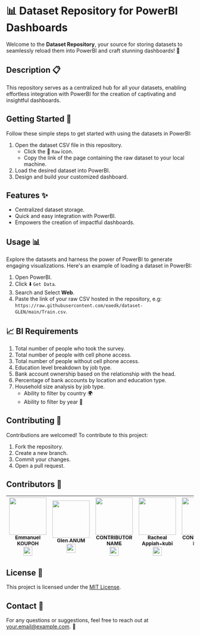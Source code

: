 # 📊 Dataset Repository for PowerBI Dashboards

Welcome to the **Dataset Repository**, your source for storing datasets to seamlessly reload them into PowerBI and craft stunning dashboards! 🚀

## Description 📋

This repository serves as a centralized hub for all your datasets, enabling effortless integration with PowerBI for the creation of captivating and insightful dashboards.

## Getting Started 🚀

Follow these simple steps to get started with using the datasets in PowerBI:

1. Open the dataset CSV file in this repository.
   - Click the :page_facing_up: `Raw` icon.
   - Copy the link of the page containing the raw dataset to your local machine.
2. Load the desired dataset into PowerBI.
3. Design and build your customized dashboard.

## Features ✨

- Centralized dataset storage.
- Quick and easy integration with PowerBI.
- Empowers the creation of impactful dashboards.

## Usage 📊

Explore the datasets and harness the power of PowerBI to generate engaging visualizations. Here's an example of loading a dataset in PowerBI:
1. Open PowerBI.
2. Click :arrow_down: `Get Data`.
3. Search and Select **Web**.
4. Paste the link of your raw CSV hosted in the repository, e.g: `https://raw.githubusercontent.com/eaedk/dataset-GLEN/main/Train.csv`.

## 📈 BI Requirements

1. Total number of people who took the survey.
2. Total number of people with cell phone access.
3. Total number of people without cell phone access.
4. Education level breakdown by job type.
5. Bank account ownership based on the relationship with the head.
6. Percentage of bank accounts by location and education type.
7. Household size analysis by job type.
    - Ability to filter by country 🌍
    - Ability to filter by year 📅

<!-- ```PowerQuery
let
    Source = Folder.Files("Path to Your Local Repository"),
    #"Filtered for Excel Files" = Table.SelectRows(Source, each [Extension] = ".xlsx"),
    #"Imported Excel" = Table.AddColumn(#"Filtered for Excel Files", "Data", each Excel.Workbook([Content])),
    #"Removed Other Columns" = Table.SelectColumns(#"Imported Excel",{"Data"}),
    #"Expanded Data" = Table.ExpandTableColumn(#"Removed Other Columns", "Data", {"Sheet1"}, {"Sheet1"})
in
    #"Expanded Data"
``` -->

## Contributing 👥

Contributions are welcomed! To contribute to this project:

1. Fork the repository.
2. Create a new branch.
3. Commit your changes.
4. Open a pull request.

## Contributors 👥

| [<img src="https://avatars.githubusercontent.com/u/28601730?v=4" width="100px;"/><br /><sub>Emmanuel KOUPOH</sub>](https://github.com/eaedk)<br />[<img src="https://img.icons8.com/ios-glyphs/30/000000/linkedin.png" width="24" />](https://www.linkedin.com/in/esa%25C3%25AFe-alain-emmanuel-dina-koupoh-7b974a17a/&sa=D&source=editors&ust=1651145136758789&usg=AOvVaw1tHt3Vf1kVU552N2lwtdOL) | [<img src="https://media.licdn.com/dms/image/C4D03AQFM12lrD91YsA/profile-displayphoto-shrink_800_800/0/1663840068518?e=1697068800&v=beta&t=ZEKOlqWQtbq9nM-Djs1RdvoklJPv2nYx-gm8GCdgcG4" width="100px;"/><br /><sub>Glen ANUM</sub>](https://github.com/GITHUB_USERNAME)<br />[<img src="https://img.icons8.com/ios-glyphs/30/000000/linkedin.png" width="24" />](https://www.linkedin.com/in/glen-anum-002245203/) | [<img src="CONTRIBUTOR_IMAGE_URL" width="100px;"/><br /><sub>CONTRIBUTOR NAME</sub>](https://github.com/coderacheal)<br />[<img src="https://img.icons8.com/ios-glyphs/30/000000/linkedin.png" width="24" />](https://www.linkedin.com/in/racheal-appiah-kubi/) | [<img src="https://www.linkedin.com/in/racheal-appiah-kubi/overlay/photo/" width="100px;"/><br /><sub>Racheal Appiah-kubi</sub>](https://github.com/GITHUB_USERNAME)<br />[<img src="https://img.icons8.com/ios-glyphs/30/000000/linkedin.png" width="24" />](https://www.linkedin.com/in/racheal-appiah-kubi/) | [<img src="CONTRIBUTOR_IMAGE_URL" width="100px;"/><br /><sub>CONTRIBUTOR NAME</sub>](https://github.com/GITHUB_USERNAME)<br />[<img src="https://img.icons8.com/ios-glyphs/30/000000/linkedin.png" width="24" />](https://www.linkedin.com/in/LINKEDIN_USERNAME/) |
| :---: | :---: | :---: | :---: | :---: |

## License 📄

This project is licensed under the [MIT License](LICENSE).

## Contact 📧

For any questions or suggestions, feel free to reach out at your.email@example.com. 👋
